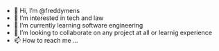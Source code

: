 - 👋 Hi, I’m @freddymens
- 👀 I’m interested in tech and law
- 🌱 I’m currently learning software engineering
- 💞️ I’m looking to collaborate on any project at all or learnig experience
- 📫 How to reach me ...

<!---
freddymens/freddymens is a ✨ special ✨ repository because its `README.md` (this file) appears on your GitHub profile.
You can click the Preview link to take a look at your changes.
--->
